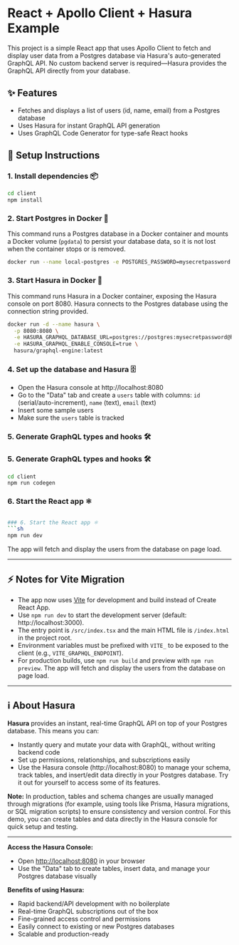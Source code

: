 
# React + Apollo Client + Hasura Example

This project is a simple React app that uses Apollo Client to fetch and display user data from a Postgres database via Hasura's auto-generated GraphQL API. No custom backend server is required—Hasura provides the GraphQL API directly from your database.

## ✨ Features
- Fetches and displays a list of users (id, name, email) from a Postgres database
- Uses Hasura for instant GraphQL API generation
- Uses GraphQL Code Generator for type-safe React hooks

## 🚀 Setup Instructions

### 1. Install dependencies 📦

```sh
cd client
npm install
```



### 2. Start Postgres in Docker 🐳
This command runs a Postgres database in a Docker container and mounts a Docker volume (`pgdata`) to persist your database data, so it is not lost when the container stops or is removed.

```sh
docker run --name local-postgres -e POSTGRES_PASSWORD=mysecretpassword -p 5432:5432 -v pgdata:/var/lib/postgresql/data -d postgres
```

### 3. Start Hasura in Docker 🐳
This command runs Hasura in a Docker container, exposing the Hasura console on port 8080. Hasura connects to the Postgres database using the connection string provided.

```sh
docker run -d --name hasura \
  -p 8080:8080 \
  -e HASURA_GRAPHQL_DATABASE_URL=postgres://postgres:mysecretpassword@host.docker.internal:5432/postgres \
  -e HASURA_GRAPHQL_ENABLE_CONSOLE=true \
  hasura/graphql-engine:latest
```


### 4. Set up the database and Hasura 🗄️
- Open the Hasura console at http://localhost:8080
- Go to the "Data" tab and create a `users` table with columns: `id` (serial/auto-increment), `name` (text), `email` (text)
- Insert some sample users
- Make sure the `users` table is tracked

### 5. Generate GraphQL types and hooks 🛠️
### 5. Generate GraphQL types and hooks 🛠️
```sh
cd client
npm run codegen
```
### 6. Start the React app ⚛️
```sh

### 6. Start the React app ⚛️
```sh
npm run dev
```

The app will fetch and display the users from the database on page load.

---

## ⚡ Notes for Vite Migration

- The app now uses [Vite](https://vitejs.dev/) for development and build instead of Create React App.
- Use `npm run dev` to start the development server (default: http://localhost:3000).
- The entry point is `/src/index.tsx` and the main HTML file is `/index.html` in the project root.
- Environment variables must be prefixed with `VITE_` to be exposed to the client (e.g., `VITE_GRAPHQL_ENDPOINT`).
- For production builds, use `npm run build` and preview with `npm run preview`.
The app will fetch and display the users from the database on page load.

---

## ℹ️ About Hasura

**Hasura** provides an instant, real-time GraphQL API on top of your Postgres database. This means you can:
- Instantly query and mutate your data with GraphQL, without writing backend code
- Set up permissions, relationships, and subscriptions easily
- Use the Hasura console (http://localhost:8080) to manage your schema, track tables, and insert/edit data directly in your Postgres database. Try it out for yourself to access some of its features.

**Note:** In production, tables and schema changes are usually managed through migrations (for example, using tools like Prisma, Hasura migrations, or SQL migration scripts) to ensure consistency and version control. For this demo, you can create tables and data directly in the Hasura console for quick setup and testing.

---

**Access the Hasura Console:**
- Open [http://localhost:8080](http://localhost:8080) in your browser
- Use the "Data" tab to create tables, insert data, and manage your Postgres database visually

**Benefits of using Hasura:**
- Rapid backend/API development with no boilerplate
- Real-time GraphQL subscriptions out of the box
- Fine-grained access control and permissions
- Easily connect to existing or new Postgres databases
- Scalable and production-ready
